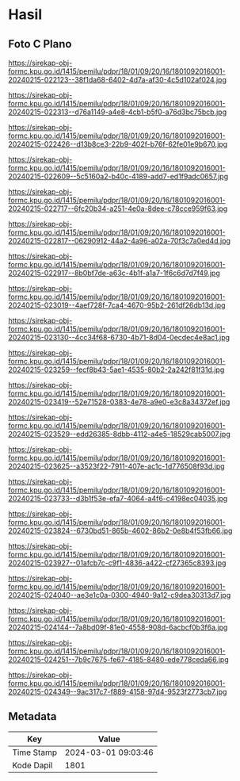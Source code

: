 # Hasil

## Foto C Plano

https://sirekap-obj-formc.kpu.go.id/1415/pemilu/pdpr/18/01/09/20/16/1801092016001-20240215-022123--38f1da68-6402-4d7a-af30-4c5d102af024.jpg

https://sirekap-obj-formc.kpu.go.id/1415/pemilu/pdpr/18/01/09/20/16/1801092016001-20240215-022313--d76a1149-a4e8-4cb1-b5f0-a76d3bc75bcb.jpg

https://sirekap-obj-formc.kpu.go.id/1415/pemilu/pdpr/18/01/09/20/16/1801092016001-20240215-022426--d13b8ce3-22b9-402f-b76f-62fe01e9b670.jpg

https://sirekap-obj-formc.kpu.go.id/1415/pemilu/pdpr/18/01/09/20/16/1801092016001-20240215-022609--5c5160a2-b40c-4189-add7-ed1f9adc0657.jpg

https://sirekap-obj-formc.kpu.go.id/1415/pemilu/pdpr/18/01/09/20/16/1801092016001-20240215-022717--6fc20b34-a251-4e0a-8dee-c78cce959f63.jpg

https://sirekap-obj-formc.kpu.go.id/1415/pemilu/pdpr/18/01/09/20/16/1801092016001-20240215-022817--06290912-44a2-4a96-a02a-70f3c7a0ed4d.jpg

https://sirekap-obj-formc.kpu.go.id/1415/pemilu/pdpr/18/01/09/20/16/1801092016001-20240215-022917--8b0bf7de-a63c-4b1f-a1a7-1f6c6d7d7f49.jpg

https://sirekap-obj-formc.kpu.go.id/1415/pemilu/pdpr/18/01/09/20/16/1801092016001-20240215-023019--4aef728f-7ca4-4670-95b2-261df26db13d.jpg

https://sirekap-obj-formc.kpu.go.id/1415/pemilu/pdpr/18/01/09/20/16/1801092016001-20240215-023130--4cc34f68-6730-4b71-8d04-0ecdec4e8ac1.jpg

https://sirekap-obj-formc.kpu.go.id/1415/pemilu/pdpr/18/01/09/20/16/1801092016001-20240215-023259--fecf8b43-5ae1-4535-80b2-2a242f81f31d.jpg

https://sirekap-obj-formc.kpu.go.id/1415/pemilu/pdpr/18/01/09/20/16/1801092016001-20240215-023419--52e71528-0383-4e78-a9e0-e3c8a34372ef.jpg

https://sirekap-obj-formc.kpu.go.id/1415/pemilu/pdpr/18/01/09/20/16/1801092016001-20240215-023529--edd26385-8dbb-4112-a4e5-18529cab5007.jpg

https://sirekap-obj-formc.kpu.go.id/1415/pemilu/pdpr/18/01/09/20/16/1801092016001-20240215-023625--a3523f22-7911-407e-ac1c-1d776508f93d.jpg

https://sirekap-obj-formc.kpu.go.id/1415/pemilu/pdpr/18/01/09/20/16/1801092016001-20240215-023733--d3b1f53e-efa7-4064-a4f6-c4198ec04035.jpg

https://sirekap-obj-formc.kpu.go.id/1415/pemilu/pdpr/18/01/09/20/16/1801092016001-20240215-023824--6730bd51-865b-4602-86b2-0e8b4f53fb66.jpg

https://sirekap-obj-formc.kpu.go.id/1415/pemilu/pdpr/18/01/09/20/16/1801092016001-20240215-023927--01afcb7c-c9f1-4836-a422-cf27365c8393.jpg

https://sirekap-obj-formc.kpu.go.id/1415/pemilu/pdpr/18/01/09/20/16/1801092016001-20240215-024040--ae3e1c0a-0300-4940-9a12-c9dea30313d7.jpg

https://sirekap-obj-formc.kpu.go.id/1415/pemilu/pdpr/18/01/09/20/16/1801092016001-20240215-024144--7a8bd09f-81e0-4558-908d-6acbcf0b3f6a.jpg

https://sirekap-obj-formc.kpu.go.id/1415/pemilu/pdpr/18/01/09/20/16/1801092016001-20240215-024251--7b9c7675-fe67-4185-8480-ede778ceda66.jpg

https://sirekap-obj-formc.kpu.go.id/1415/pemilu/pdpr/18/01/09/20/16/1801092016001-20240215-024349--9ac317c7-f889-4158-97d4-9523f2773cb7.jpg


## Metadata

| Key        | Value               |
| ---------- | ------------------- |
| Time Stamp | 2024-03-01 09:03:46 |
| Kode Dapil | 1801                |



